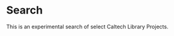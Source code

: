 
# Search

This is an experimental search of select Caltech Library Projects.

<link href="/pagefind/pagefind-ui.css" rel="stylesheet">

<script src="/pagefind/pagefind-ui.js"></script>

<p>

<div id="search"></div>

<p>

<script>
new PagefindUI({
    element: "#search",
    mergeIndex: [{
        bundlePath: "https://caltechlibrary.github.io/pagefind",
        bundlePath: "https://caltechlibrary.github.io/datatools/pagefind",
        bundlePath: "https://caltechlibrary.github.io/dataset/pagefind",
        bundlePath: "https://caltechlibrary.github.io/newt/pagefind",
        bundlePath: "https://caltechlibrary.github.io/irdmtools/pagefind"
    }]
})
</script>
